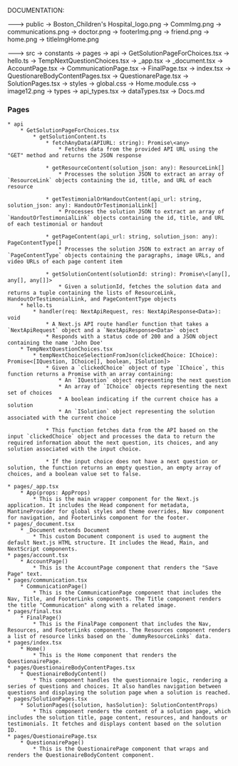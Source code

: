 DOCUMENTATION:

---> public
    -> Boston_Children's Hospital_logo.png
    -> CommImg.png
    -> communications.png
    -> doctor.png
    -> footerImg.png
    -> friend.png
    -> home.png
    -> titleImgHome.png

---> src
    -> constants
    -> pages
        -> api
            -> GetSolutionPageForChoices.tsx
            -> hello.ts
            -> TempNextQuestionChoices.tsx
        -> _app.tsx
        -> _document.tsx
        -> AccountPage.tsx
        -> CommunicationPage.tsx
        -> FinalPage.tsx
        -> index.tsx
        -> QuestionareBodyContentPages.tsx
        -> QuestionarePage.tsx
        -> SolutionPages.tsx
    -> styles
        -> global.css
        -> Home.module.css
        -> image12.png
    -> types
        -> api_types.tsx
        -> dataTypes.tsx
    -> Docs.md


### Pages
    * api
        * GetSolutionPageForChoices.tsx
            * getSolutionContent.ts
                * fetchAnyData(APIURL: string): Promise\<any>
                    * Fetches data from the provided API URL using the "GET" method and returns the JSON response

                * getResourceContent(solution_json: any): ResourceLink[]
                    * Processes the solution JSON to extract an array of `ResourceLink` objects containing the id, title, and URL of each resource

                * getTestimonialOrHandoutContent(api_url: string, solution_json: any): HandoutOrTestimonialLink[]
                    * Processes the solution JSON to extract an array of `HandoutOrTestimonialLink` objects containing the id, title, and URL of each testimonial or handout

                * getPageContent(api_url: string, solution_json: any): PageContentType[]
                    * Processes the solution JSON to extract an array of `PageContentType` objects containing the paragraphs, image URLs, and video URLs of each page content item

                * getSolutionContent(solutionId: string): Promise\<[any[], any[], any[]]>
                    * Given a solutionId, fetches the solution data and returns a tuple containing the lists of ResourceLink, HandoutOrTestimonialLink, and PageContentType objects
        * hello.ts
            * handler(req: NextApiRequest, res: NextApiResponse<Data>): void
                * A Next.js API route handler function that takes a `NextApiRequest` object and a `NextApiResponse<Data>` object
                * Responds with a status code of 200 and a JSON object containing the name 'John Doe'
        * TempNextQuestionChoices.tsx
            * tempNextChoiceSelectionFromJson(clickedChoice: IChoice): Promise<[IQuestion, IChoice[], boolean, ISolution]>
                * Given a `clickedChoice` object of type `IChoice`, this function returns a Promise with an array containing:
                    * An `IQuestion` object representing the next question
                    * An array of `IChoice` objects representing the next set of choices
                    * A boolean indicating if the current choice has a solution
                    * An `ISolution` object representing the solution associated with the current choice
        
                * This function fetches data from the API based on the input `clickedChoice` object and processes the data to return the required information about the next question, its choices, and any solution associated with the input choice. 
                
                * If the input choice does not have a next question or solution, the function returns an empty question, an empty array of choices, and a boolean value set to false.

    * pages/_app.tsx
        * App(props: AppProps)
            * This is the main wrapper component for the Next.js application. It includes the Head component for metadata, MantineProvider for global styles and theme overrides, Nav component for navigation, and FooterLinks component for the footer.
    * pages/_document.tsx
        * _Document extends Document
            * This custom Document component is used to augment the default Next.js HTML structure. It includes the Head, Main, and NextScript components.
    * pages/account.tsx
        * AccountPage()
            * This is the AccountPage component that renders the "Save Page" text.
    * pages/communication.tsx
        * CommunicationPage()
            * This is the CommunicationPage component that includes the Nav, Title, and FooterLinks components. The Title component renders the title "Communication" along with a related image.
    * pages/final.tsx
        * FinalPage()
            * This is the FinalPage component that includes the Nav, Resources, and FooterLinks components. The Resources component renders a list of resource links based on the `dummyResourceLinks` data.
    * pages/index.tsx
        * Home()
            * This is the Home component that renders the QuestionairePage.
    * pages/QuestionaireBodyContentPages.tsx
        * QuestionaireBodyContent()
            * This component handles the questionnaire logic, rendering a series of questions and choices. It also handles navigation between questions and displaying the solution page when a solution is reached.
    * pages/SolutionPages.tsx
        * SolutionPages({solution, hasSolution}: SolutionContentProps)
            * This component renders the content of a solution page, which includes the solution title, page content, resources, and handouts or testimonials. It fetches and displays content based on the solution ID.
    * pages/QuestionairePage.tsx
        * QuestionairePage()
            * This is the QuestionairePage component that wraps and renders the QuestionaireBodyContent component.